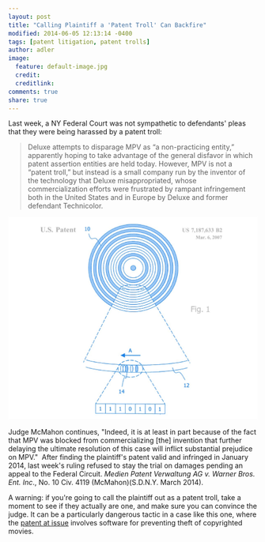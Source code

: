 ```yaml
---
layout: post
title: "Calling Plaintiff a 'Patent Troll' Can Backfire"
modified: 2014-06-05 12:13:14 -0400
tags: [patent litigation, patent trolls]
author: adler
image:
  feature: default-image.jpg
  credit: 
  creditlink: 
comments: true
share: true
---
```


Last week, a NY Federal Court was not sympathetic to defendants' pleas that they were being harassed by a patent troll:

<blockquote>Deluxe attempts to disparage MPV as “a non-practicing entity,” apparently hoping to take advantage of the general disfavor in which patent assertion entities are held today. However, MPV is not a “patent troll,” but instead is a small company run by the inventor of the technology that Deluxe misappropriated, whose commercialization efforts were frustrated by rampant infringement both in the United States and in Europe by Deluxe and former defendant Technicolor.</blockquote>

<img alt="Figure 1 from Patent at issue in New York patent lawsuit" src="/../images/Antipiracy-Patent-from-MPV-v.-Warner-Bros-in-SDNY-patent-lawsuit.jpg" width="1200" /></a>

Judge McMahon continues, "Indeed, it is at least in part because of the fact that MPV was blocked from commercializing [the] invention that further delaying the ultimate resolution of this case will inflict substantial prejudice on MPV."  After finding the plaintiff's patent valid and infringed in January 2014, last week's ruling refused to stay the trial on damages pending an appeal to the Federal Circuit. <em>Medien Patent Verwaltung AG v. Warner Bros. Ent. Inc</em>., No. 10 Civ. 4119 (McMahon)(S.D.N.Y. March 2014).

A warning: if you're going to call the plaintiff out as a patent troll, take a moment to see if they actually are one, and make sure you can convince the judge. It can be a particularly dangerous tactic in a case like this one, where the <a href="http://www.google.com/patents/US7187633" target="_blank">patent at issue</a> involves software for preventing theft of copyrighted movies.

